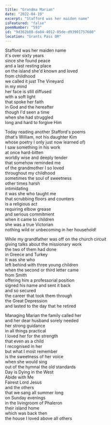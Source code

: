 ```yaml
---
title: "Grandma Marian"
date: "2022-04-19"
excerpt: "Stafford was her maiden name"
isFeatured: "false"
poemNumber: "593"
id: "9d362b88-da84-4012-85de-d93901757680"
location: "Grants Pass OR"
---
```


Stafford was her maiden name  
it's over sixty years  
since she found peace  
and a last resting place  
on the island she'd known and loved  
from childhood  
we called it just The Vineyard  
in my mind  
her face is still diffused  
with a soft light  
that spoke her faith  
in God and the hereafter  
though I'd seen a time  
when she had struggled  
long and hard to forgive Him

Today reading another Stafford's poems  
(that's William, not his daughter Kim  
whose poetry I only just now learned of)  
I saw something in his work  
at once hard-bitten  
worldly wise and deeply tender  
that somehow reminded me  
of the grandmother I so loved  
throughout my childhood  
sometimes the soul of sweetness  
other times harsh  
intimidating  
it was she who taught me  
that scrubbing floors and counters  
is a religious act  
requiring elbow grease  
and serious commitment  
when it came to children  
she was a true Victorian  
nothing wild or unbecoming in her household!

While my grandfather was off on the church circuit  
giving talks about the missionary work  
the two of them had done  
in Greece and Turkey  
It was she who  
left behind with three young children  
when the second or third letter came  
from Smith  
offering him a professorial position  
signed his name and sent it back  
and so secured  
the career that took them through  
the Great Depression  
and lasted to the day that he retired

Managing Marian the family called her  
and her dear husband sorely needed  
her strong guidance  
in all things practical  
I loved her for the strength  
that even as a child  
I recognised in her  
but what I most remember  
is the sweetness of her voice  
when she would sing  
out of the hymnal the old standards  
Day is Dying in the West  
Abide with Me  
Fairest Lord Jesus  
and the others  
that we sang all summer long  
on Sunday evenings  
in the livingroom of Phaleron  
their island home  
which was back then  
the house I loved above all others
